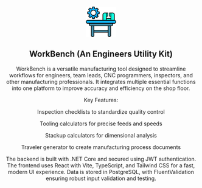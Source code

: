 <!-- PROJECT LOGO -->
<br />
<div align="center">
  <a href="path/to/software/site">
    <img src="/images/workbench-icon-design-free-vector.jpg" alt="Logo" width="80" height="80">
  </a>

## WorkBench (An Engineers Utility Kit)
WorkBench is a versatile manufacturing tool designed to streamline workflows for engineers, team leads, CNC programmers, inspectors, and other manufacturing professionals. It integrates multiple essential functions into one platform to improve accuracy and efficiency on the shop floor.

Key Features:

Inspection checklists to standardize quality control

Tooling calculators for precise feeds and speeds

Stackup calculators for dimensional analysis

Traveler generator to create manufacturing process documents

The backend is built with .NET Core and secured using JWT authentication. The frontend uses React with Vite, TypeScript, and Tailwind CSS for a fast, modern UI experience. Data is stored in PostgreSQL, with FluentValidation ensuring robust input validation and testing.
